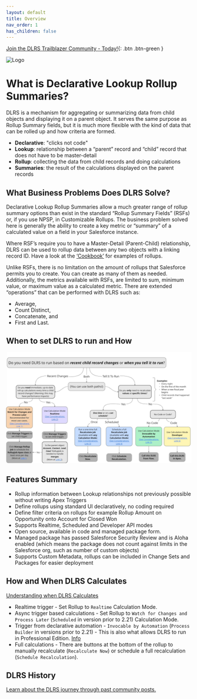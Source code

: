 ```yaml
---
layout: default
title: Overview
nav_order: 1
has_children: false
---
```


[Join the DLRS Trailblazer Community - Today!](https://trailhead.salesforce.com/trailblazer-community/groups/0F9300000009O5pCAE){: .btn .btn-green }

![Logo](assets/images/DLRS_New_Badge_2022.png)

# What is Declarative Lookup Rollup Summaries?

DLRS is a mechanism for aggregating or summarizing data from child objects and displaying it on a parent object. It serves the same purpose as Rollup Summary fields, but it is much more flexible with the kind of data that can be rolled up and how criteria are formed.

- **Declarative**: "clicks not code"
- **Lookup**: relationship between a “parent” record and “child” record that does not have to be master-detail
- **Rollup**: collecting the data from child records and doing calculations
- **Summaries**: the result of the calculations displayed on the parent records

## What Business Problems Does DLRS Solve?
Declarative Lookup Rollup Summaries allow a much greater range of rollup summary options than exist in the standard “Rollup Summary Fields” (RSFs) or, if you use NPSP, in Customizable Rollups. The business problem solved here is generally the ability to create a key metric or “summary” of a calculated value on a field in your Salesforce instance.

Where RSF’s require you to have a Master-Detail (Parent-Child) relationship, DLRS can be used to rollup data between any two objects with a linking record ID. Have a look at the [‘Cookbook’](https://sfdo-community-sprints.github.io/DLRS-Documentation/Cookbook/) for examples of rollups.

Unlike RSFs, there is no limitation on the amount of rollups that Salesforce permits you to create. You can create as many of them as needed.
Additionally, the metrics available with RSFs, are limited to sum, minimum value, or maximum value as a calculated metric. There are extended “operations” that can be performed with DLRS such as:
* Average, 
* Count Distinct, 
* Concatenate, and
* First and Last.

## When to set DLRS to run and How

![Logo](assets/images/flowchart.png)



## Features Summary

- Rollup information between Lookup relationships not previously possible without writing Apex Triggers
- Define rollups using standard UI declaratively, no coding required
- Define filter criteria on rollups for example Rollup Amount on Opportunity onto Account for Closed Won
- Supports Realtime, Scheduled and Developer API modes
- Open source, available in code and managed package form.
- Managed package has passed Salesforce Security Review and is Aloha enabled (which means the package does not count against limits in the Salesforce org, such as number of custom objects) 
- Supports Custom Metadata, rollups can be included in Change Sets and Packages for easier deployment

## How and When DLRS Calculates

[Understanding when DLRS Calculates](https://sfdo-community-sprints.github.io/DLRS-Documentation/Architecture/calculates.html)
- Realtime trigger - Set Rollup to `Realtime` Calculation Mode.
- Async trigger based calculations - Set Rollup to `Watch for Changes and Process Later` (`Scheduled` in version prior to 2.21) Calculation Mode.
- Trigger from declarative automation - `Invocable by Automation` (`Process Builder` in versions prior to 2.21) - This is also what allows DLRS to run in Professional Edition. [Info](https://sfdo-community-sprints.github.io/DLRS-Documentation/Installation/configuration.html)
- Full calculations - There are buttons at the bottom of the rollup to manually recalculate (`Recalculate Now`) or schedule a full recalculation (`Schedule Recalculation`).

## DLRS History 
[Learn about the DLRS journey through past community posts.](https://sfdo-community-sprints.github.io/DLRS-Documentation/About%20Us%20&%20Contribution/dlrsHistory.html)

